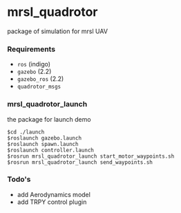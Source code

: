mrsl_quadrotor
==========    
package of simulation for mrsl UAV
### Requirements
 - `ros` (indigo)
 - `gazebo` (2.2)
 - `gazebo_ros` (2.2)
 - `quadrotor_msgs`
              
### mrsl_quadrotor_launch
the package for launch demo
```           
$cd ./launch  
$roslaunch gazebo.launch
$roslaunch spawn.launch
$roslaunch controller.launch
$rosrun mrsl_quadrotor_launch start_motor_waypoints.sh
$rosrun mrsl_quadrotor_launch send_waypoints.sh
```           
              
### Todo's    
 - add Aerodynamics model
 - add TRPY control plugin

